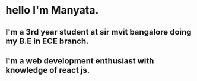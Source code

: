 # hello I'm Manyata.
## I'm a 3rd year student at sir mvit bangalore doing my B.E in ECE branch. 
## I'm a web development enthusiast with knowledge of react js. 
<!---
Manyata39/Manyata39 is a ✨ special ✨ repository because its `README.md` (this file) appears on your GitHub profile.
You can click the Preview link to take a look at your changes.
--->

